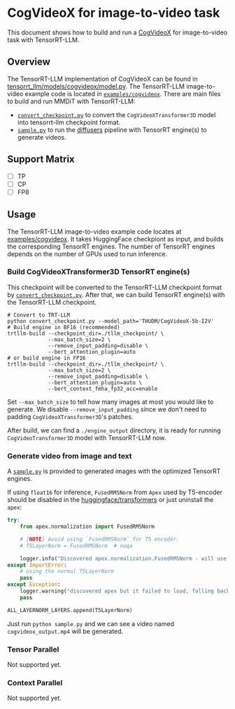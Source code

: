 # CogVideoX for image-to-video task
This document shows how to build and run a [CogVideoX](https://github.com/huggingface/diffusers/blob/v0.32.2/src/diffusers/pipelines/cogvideo/pipeline_cogvideox_image2video.py) for image-to-video task with TensorRT-LLM.

## Overview

The TensorRT-LLM implementation of CogVideoX can be found in [tensorrt_llm/models/cogvideox/model.py](../../tensorrt_llm/models/cogvideox/model.py). The TensorRT-LLM image-to-video example code is located in [`examples/cogvideox`](./). There are main files to build and run MMDiT with TensorRT-LLM:

* [`convert_checkpoint.py`](./convert_checkpoint.py) to convert the `CogVideoXTransformer3D` model into tensorrt-llm checkpoint format.
* [`sample.py`](./sample.py) to run the [diffusers](https://huggingface.co/docs/diffusers/index) pipeline with TensorRT engine(s) to generate videos.

## Support Matrix

- [ ] TP
- [ ] CP
- [ ] FP8

## Usage

The TensorRT-LLM image-to-video example code locates at [examples/cogvideox](./). It takes HuggingFace checkpiont as input, and builds the corresponding TensorRT engines. The number of TensorRT engines depends on the number of GPUs used to run inference.

### Build CogVideoXTransformer3D TensorRT engine(s)

This checkpoint will be converted to the TensorRT-LLM checkpoint format by [`convert_checkpoint.py`](./convert_checkpoint.py). After that, we can build TensorRT engine(s) with the TensorRT-LLM checkpoint.

```
# Convert to TRT-LLM
python convert_checkpoint.py --model_path='THUDM/CogVideoX-5b-I2V'
# Build engine in BF16 (recommended)
trtllm-build --checkpoint_dir=./tllm_checkpoint/ \
             --max_batch_size=2 \
             --remove_input_padding=disable \
             --bert_attention_plugin=auto
# or build engine in FP16
trtllm-build --checkpoint_dir=./tllm_checkpoint/ \
             --max_batch_size=2 \
             --remove_input_padding=disable \
             --bert_attention_plugin=auto \
             --bert_context_fmha_fp32_acc=enable
```

Set `--max_batch_size` to tell how many images at most you would like to generate. We disable `--remove_input_padding` since we don't need to padding `CogVideoXTransformer3D`'s patches.

After build, we can find a `./engine_output` directory, it is ready for running `CogVideoTransformer3D` model with TensorRT-LLM now.

### Generate video from image and text

A [`sample.py`](./sample.py) is provided to generated images with the optimized TensorRT engines.

If using `float16` for inference, `FusedRMSNorm` from `Apex` used by T5-encoder should be disabled in the [huggingface/transformers](https://github.com/huggingface/transformers/blob/v4.48.3/src/transformers/models/t5/modeling_t5.py#L259) or just uninstall the `apex`:
```python
try:
    from apex.normalization import FusedRMSNorm

    # [NOTE] Avoid using `FusedRMSNorm` for T5 encoder.
    # T5LayerNorm = FusedRMSNorm  # noqa

    logger.info("Discovered apex.normalization.FusedRMSNorm - will use it instead of T5LayerNorm")
except ImportError:
    # using the normal T5LayerNorm
    pass
except Exception:
    logger.warning("discovered apex but it failed to load, falling back to T5LayerNorm")
    pass

ALL_LAYERNORM_LAYERS.append(T5LayerNorm)
```

Just run `python sample.py` and we can see a video named `cogvideox_output.mp4` will be generated.

### Tensor Parallel

Not supported yet.

### Context Parallel

Not supported yet.
